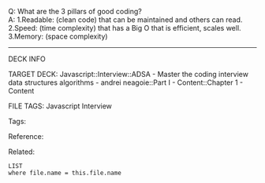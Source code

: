 Q: What are the 3 pillars of good coding?  
A: 1.Readable: (clean code) that can be maintained and others can read.  
2.Speed: (time complexity) that has a Big O that is efficient, scales well.  
3.Memory: (space complexity)
<!--ID: 1690032124177-->

---

DECK INFO

TARGET DECK: Javascript::Interview::ADSA - Master the coding interview data structures algorithms - andrei neagoie::Part I - Content::Chapter 1 - Content

FILE TAGS: Javascript Interview

Tags:

Reference:

Related:

```dataview
LIST
where file.name = this.file.name
```
